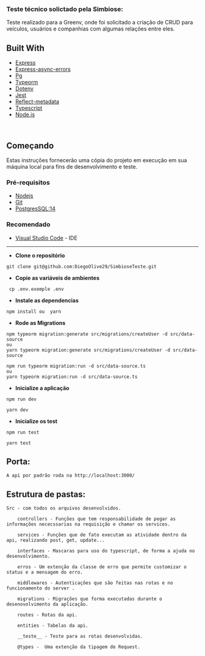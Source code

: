 ### Teste técnico solictado pela Simbiose:

  Teste realizado para a Greenv, onde foi solicitado a criação de CRUD para veículos, usuários e companhias com algumas relações entre eles.

## Built With

- [Express](https://www.npmjs.com/package/express)
- [Express-async-errors](https://www.npmjs.com/package/express-async-errors)
- [Pg](https://www.npmjs.com/package/pg)
- [Typeorm](https://typeorm.io/)
- [Dotenv](https://www.npmjs.com/package/dotenv)
- [Jest](https://jestjs.io/pt-BR/)
- [Reflect-metadata](https://www.npmjs.com/package/reflect-metadata)
- [Typescript](https://www.typescriptlang.org/)
- [Node.js](https://nodejs.org/en)
  
<br>

## Começando

Estas instruções fornecerão uma cópia do projeto em execução em sua máquina local para fins de desenvolvimento e teste.
### Pré-requisitos


- [Nodejs](https://nodejs.org/en/)
- [Git](https://git-scm.com/downloads)
- [PostgresSQL:14](https://www.postgresql.org/download/)

### Recomendado

- [Visual Studio Code](https://code.visualstudio.com/Download) - IDE

---

- **Clone o repositório**

```
git clone git@github.com:DiegoOlive29/SimbioseTeste.git
```

- **Copie as variáveis de ambientes**

```
 cp .env.exemple .env
```

- **Instale as dependencias**

```
npm install ou  yarn
```

- **Rode as Migrations**

```
npm typeorm migration:generate src/migrations/createUser -d src/data-source
ou
yarn typeorm migration:generate src/migrations/createUser -d src/data-source
```
```
npm run typeorm migration:run -d src/data-source.ts
ou
yarn typeorm migration:run -d src/data-source.ts
```

- **Inicialize a aplicação**

```
npm run dev

yarn dev
```

- **Inicialize os test**

```
npm run test

yarn test
```

## Porta: 
    A api por padrão roda na http://localhost:3000/

## Estrutura de pastas:

    Src - com todos os arquivos desenvolvidos.
        
        controllers - Funções que tem responsabilidade de pegar as informações nececssarias na requisição e chamar os services.
        
        services - Funções que de fato executam as atividade dentro da api, realizando post, get, update...
        
        interfaces - Mascaras para uso do typescript, de forma a ajuda no desenvolvimento.

        erros - Um extenção da classe de erro que permite customizar o status e a mensagem do erro.

        middlewares - Autenticações que são feitas nas rotas e no funcionamento do server .

        migrations - Migrações que forma executadas durante o desenovolvimento da aplicação.

        routes - Rotas da api.

        entities - Tabelas da api.

        __teste__ - Teste para as rotas desenvolvidas.

        @types -  Uma extenção da tipagem de Request.
